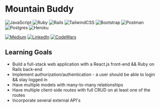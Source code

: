 <h1>Mountain Buddy</h1>

![JavaScript](https://img.shields.io/badge/javascript-%23323330.svg?style=for-the-badge&logo=javascript&logoColor=%23F7DF1E)
![Ruby](https://img.shields.io/badge/ruby-%23CC342D.svg?style=for-the-badge&logo=ruby&logoColor=white)
![Rails](https://img.shields.io/badge/rails-%23CC0000.svg?style=for-the-badge&logo=ruby-on-rails&logoColor=white)
![TailwindCSS](https://img.shields.io/badge/tailwindcss-%2338B2AC.svg?style=for-the-badge&logo=tailwind-css&logoColor=white)
![Bootstrap](https://img.shields.io/badge/bootstrap-%23563D7C.svg?style=for-the-badge&logo=bootstrap&logoColor=white)
![Postman](https://img.shields.io/badge/Postman-FF6C37?style=for-the-badge&logo=postman&logoColor=white)
![Postgres](https://img.shields.io/badge/postgres-%23316192.svg?style=for-the-badge&logo=postgresql&logoColor=white)
![Heroku](https://img.shields.io/badge/heroku-%23430098.svg?style=for-the-badge&logo=heroku&logoColor=white)

<div dir="auto">
 <a href="https://medium.com/@matthewhcbates" rel="nofollow"><img src="https://camo.githubusercontent.com/950e8ecc2b6a148d19c05aa792debba83b0978fbd99e3116871c1492d989ae34/68747470733a2f2f696d672e736869656c64732e696f2f62616467652f4d656469756d2d3041304130413f7374796c653d706c6173746963266c6f676f3d6d656469756d26636f6c6f72423d303030266c6162656c436f6c6f723d303030" alt="Medium" data-canonical-src="https://img.shields.io/badge/Medium-0A0A0A?style=plastic&amp;logo=medium&amp;colorB=000&amp;labelColor=000" style="max-width: 100%;"></a>
 <a href="https://www.linkedin.com/in/matthew-bates-71b7bb79/" rel="nofollow"><img src="https://camo.githubusercontent.com/69a8b7d4e3be8d85c62e861998f8f6a7a68d255e92577d2aeab1bf91c688e6c7/68747470733a2f2f696d672e736869656c64732e696f2f62616467652f2d4c696e6b6564496e2d626c61636b2e7376673f7374796c653d706c6173746963266c6f676f3d6c696e6b6564696e26636f6c6f72423d306136366332" alt="LinkedIn" data-canonical-src="https://img.shields.io/badge/-LinkedIn-black.svg?style=plastic&amp;logo=linkedin&amp;colorB=0a66c2" style="max-width: 100%;"></a>
 <a href="https://www.codewars.com/users/matthewhcbates" rel="nofollow"><img src="https://camo.githubusercontent.com/b432c002a76d07905e48390a7849aaf585879e6ec5f008eacf12fbb3a1b151b6/68747470733a2f2f696d672e736869656c64732e696f2f62616467652f2d436f6465776172732d626c61636b2e7376673f7374796c653d706c6173746963266c6f676f3d636f64657761727326636f6c6f72423d423632313231266c6162656c436f6c6f723d646464266c6f676f436f6c6f723d42363231323126" alt="CodeWars" data-canonical-src="https://img.shields.io/badge/-Codewars-black.svg?style=plastic&amp;logo=codewars&amp;colorB=B62121&amp;labelColor=ddd&amp;logoColor=B62121&amp;" style="max-width: 100%;"></a>
</div>

## Learning Goals
- Build a full-stack web application with a React.js front-end && Ruby on Rails back-end
- Implement authorization/authentication - a user should be able to login && stay logged in
- Have multiple models with many-to-many relationships
- Have multiple client-side routes with full CRUD on at least one of the routes
- Incorporate several external API's
